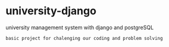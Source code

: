 # university-django
university management system with django and postgreSQL
```text
basic project for chalenging our coding and problem solving
```
